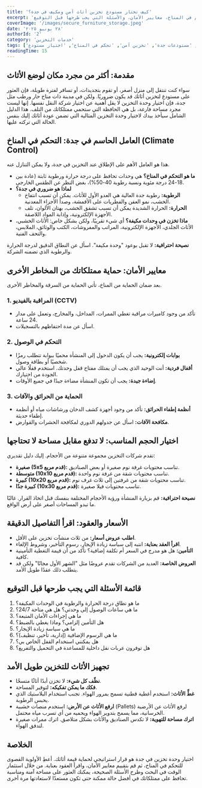 ```yaml
---
title: 'كيف تختار مستودع تخزين أثاث آمن ومكيف في جدة؟'
excerpt: 'دليل شامل لعام 2025 لاختيار أفضل وحدات تخزين الأثاث في جدة، مع التركيز على أهمية التحكم في المناخ، معايير الأمان، والأسئلة التي يجب طرحها قبل التوقيع.'
coverImage: '/images/secure_furniture_storage.jpeg'
date: '٢٨ يونيو ٢٠٢٥'
authorId: '2'
category: 'خدمات التخزين'
tags: ['تخزين أثاث', 'مستودعات جدة', 'تخزين آمن', 'تحكم في المناخ', 'اختيار مستودع']
readingTime: 15
---
```


## مقدمة: أكثر من مجرد مكان لوضع الأثاث

سواء كنت تنتقل إلى منزل أصغر، أو تقوم بتجديدات، أو تسافر لفترة طويلة، فإن العثور على مستودع لتخزين أثاثك قد يكون ضروريًا. ولكن في مدينة ذات مناخ حار ورطب مثل جدة، فإن اختيار وحدة التخزين لا يقل أهمية عن اختيار شركة النقل نفسها. إنها ليست مجرد مساحة فارغة، بل هي الحافظة التي ستحمي ممتلكاتك من التلف. هذا الدليل الشامل سيأخذ بيدك لاختيار وحدة التخزين المثالية التي تضمن عودة أثاثك إليك بنفس الحالة التي تركته عليها.

## العامل الحاسم في جدة: التحكم في المناخ (Climate Control)

هذا هو العامل الأهم على الإطلاق عند التخزين في جدة، ولا يمكن التنازل عنه.

*   **ما هو التحكم في المناخ؟** هي وحدات تحافظ على درجة حرارة ورطوبة ثابتة (عادة بين 18-24 درجة مئوية ونسبة رطوبة 40-50%)، بغض النظر عن الطقس الخارجي.
*   **لماذا هو ضروري في جدة؟**
    *   **الرطوبة:** رطوبة جدة العالية هي العدو الأول للأثاث. يمكن أن تسبب انتفاخ الخشب، نمو العفن والفطريات على الأقمشة، وصدأ الأجزاء المعدنية.
    *   **الحرارة:** الحرارة الشديدة يمكن أن تسبب تشقق الخشب، بهتان الألوان، تلف الأجهزة الإلكترونية، وإذابة المواد اللاصقة.
*   **ماذا تخزن في وحدات مكيفة؟** أي شيء تقريبًا، ولكن بشكل خاص: الأثاث الخشبي، الأثاث الجلدي، الأجهزة الإلكترونية، المراتب والمفروشات، الكتب والوثائق، الملابس، والتحف الفنية.

**نصيحة احترافية:** لا تقبل بوعود "وحدة مكيفة". اسأل عن النطاق الدقيق لدرجة الحرارة والرطوبة الذي تضمنه الشركة.

## معايير الأمان: حماية ممتلكاتك من المخاطر الأخرى

بعد ضمان الحماية من المناخ، تأتي الحماية من السرقة والمخاطر الأخرى.

### 1. المراقبة بالفيديو (CCTV)

*   تأكد من وجود كاميرات مراقبة تغطي الممرات، المداخل، والمخارج، وتعمل على مدار 24 ساعة.
*   اسأل عن مدة احتفاظهم بالتسجيلات.

### 2. التحكم في الوصول

*   **بوابات إلكترونية:** يجب أن يكون الدخول إلى المنشأة محميًا ببوابة تتطلب رمزًا شخصيًا أو بطاقة وصول.
*   **أقفال فردية:** أنت الوحيد الذي يجب أن يمتلك مفتاح قفل وحدتك. استخدم قفلًا عالي الجودة من اختيارك.
*   **إضاءة جيدة:** يجب أن تكون المنشأة مضاءة جيدًا في جميع الأوقات.

### 3. الحماية من الحرائق والآفات

*   **أنظمة إطفاء الحرائق:** تأكد من وجود أجهزة كشف الدخان ورشاشات مياه أو أنظمة إطفاء حديثة.
*   **مكافحة الآفات:** اسأل عن جدولهم الدوري لمكافحة الحشرات والقوارض.

## اختيار الحجم المناسب: لا تدفع مقابل مساحة لا تحتاجها

تقدم شركات التخزين مجموعة متنوعة من الأحجام. إليك دليل تقديري:

*   **صغيرة (5x5 قدم مربع):** تناسب محتويات غرفة نوم صغيرة أو بعض الصناديق.
*   **متوسطة (10x10 قدم مربع):** تناسب محتويات شقة من غرفة نوم واحدة.
*   **كبيرة (10x20 قدم مربع):** تناسب محتويات شقة من غرفتين إلى ثلاث غرف نوم.
*   **كبيرة جدًا (10x30 قدم مربع):** تناسب محتويات فيلا صغيرة.

**نصيحة احترافية:** قم بزيارة المنشأة ورؤية الأحجام المختلفة بنفسك قبل اتخاذ القرار. غالبًا ما تبدو المساحات أصغر على أرض الواقع.

## الأسعار والعقود: اقرأ التفاصيل الدقيقة

*   **اطلب عروض أسعار:** من ثلاث منشآت تخزين على الأقل.
*   **اقرأ العقد بعناية:** انتبه إلى سياسة زيادة الإيجار، رسوم التأخير، وشروط الإلغاء.
*   **التأمين:** هل هو مدرج في السعر أم تكلفة إضافية؟ تأكد من أن قيمة التغطية التأمينية كافية.
*   **العروض الخاصة:** العديد من الشركات تقدم عروضًا مثل "الشهر الأول مجانًا" ولكن قد يتطلب ذلك عقدًا طويل الأمد.

## قائمة الأسئلة التي يجب طرحها قبل التوقيع

1.  ما هو نطاق درجة الحرارة والرطوبة في الوحدات المكيفة؟
2.  ما هي ساعات الوصول إلى وحدتي؟ هل هي متاحة 24/7؟
3.  ما هي إجراءات الأمان المتبعة؟
4.  هل التأمين إلزامي؟ وماذا يغطي بالضبط؟
5.  ما هي سياسة زيادة الإيجار؟
6.  ما هي الرسوم الإضافية (إدارية، تأخير، تنظيف)؟
7.  هل يمكنني استخدام القفل الخاص بي؟
8.  هل توفرون عربات نقل داخلية للمساعدة في التحميل والتفريغ؟

## تجهيز الأثاث للتخزين طويل الأمد

*   **نظّف كل شيء:** لا تخزن أبدًا أثاثًا متسخًا.
*   **فكك ما يمكن تفكيكه:** لتوفير المساحة.
*   **غطِّ الأثاث:** استخدم أغطية قطنية تسمح بمرور الهواء. تجنب استخدام البلاستيك الذي يحبس الرطوبة.
*   **ارفع الأثاث عن الأرض:** استخدم منصات خشبية (Pallets) لرفع الأثاث عن الأرضية الخرسانية، مما يسمح بتدوير الهواء ويحميه من أي تسرب مياه محتمل.
*   **اترك مساحة للتهوية:** لا تكدس الصناديق والأثاث بشكل متلاصق. اترك ممرات صغيرة لتدفق الهواء.

## الخلاصة

اختيار وحدة تخزين في جدة هو قرار استراتيجي لحماية قيمة أثاثك. أعطِ الأولوية القصوى للتحكم في المناخ، ثم قم بتقييم معايير الأمان، واقرأ العقود بعناية. من خلال استثمار الوقت في البحث وطرح الأسئلة الصحيحة، يمكنك العثور على مساحة آمنة ومناسبة تحافظ على ممتلكاتك في أفضل حالة ممكنة حتى تكون مستعدًا لاستعادتها مرة أخرى.